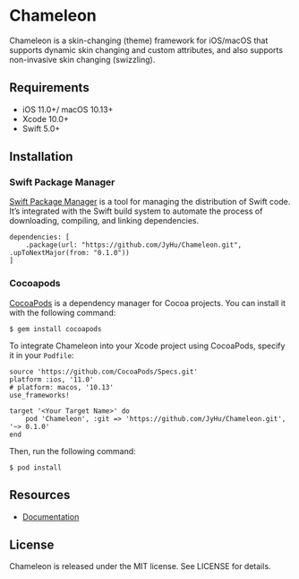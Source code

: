 # Chameleon

Chameleon is a skin-changing (theme) framework for iOS/macOS that supports dynamic skin changing and custom attributes, and also supports non-invasive skin changing (swizzling).

## Requirements

- iOS 11.0+/ macOS 10.13+
- Xcode 10.0+
- Swift 5.0+

## Installation

### Swift Package Manager

[Swift Package Manager](https://swift.org/package-manager/) is a tool for managing the distribution of Swift code. It’s integrated with the Swift build system to automate the process of downloading, compiling, and linking dependencies.

```
dependencies: [
    .package(url: "https://github.com/JyHu/Chameleon.git", .upToNextMajor(from: "0.1.0"))
]
```

### Cocoapods

[CocoaPods](http://cocoapods.org/) is a dependency manager for Cocoa projects. You can install it with the following command:

```
$ gem install cocoapods
```

To integrate Chameleon into your Xcode project using CocoaPods, specify it in your `Podfile`:

```
source 'https://github.com/CocoaPods/Specs.git'
platform :ios, '11.0'
# platform: macos, '10.13'
use_frameworks!

target '<Your Target Name>' do
    pod 'Chameleon', :git => 'https://github.com/JyHu/Chameleon.git', '~> 0.1.0'
end
```

Then, run the following command:

```
$ pod install
```

## Resources

- [Documentation](Resources/Docs.md)

## License

Chameleon is released under the MIT license. See LICENSE for details.